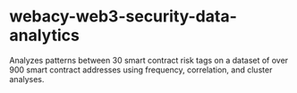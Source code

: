 # webacy-web3-security-data-analytics
Analyzes patterns between 30 smart contract risk tags on a dataset of over 900 smart contract addresses using frequency, correlation, and cluster analyses.
